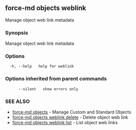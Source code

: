 ## force-md objects weblink

Manage object web link metadata

### Synopsis

Manage object web link metadata

### Options

```
  -h, --help   help for weblink
```

### Options inherited from parent commands

```
      --silent   show errors only
```

### SEE ALSO

* [force-md objects](force-md_objects.md)	 - Manage Custom and Standard Objects
* [force-md objects weblink delete](force-md_objects_weblink_delete.md)	 - Delete object web link
* [force-md objects weblink list](force-md_objects_weblink_list.md)	 - List object web links


